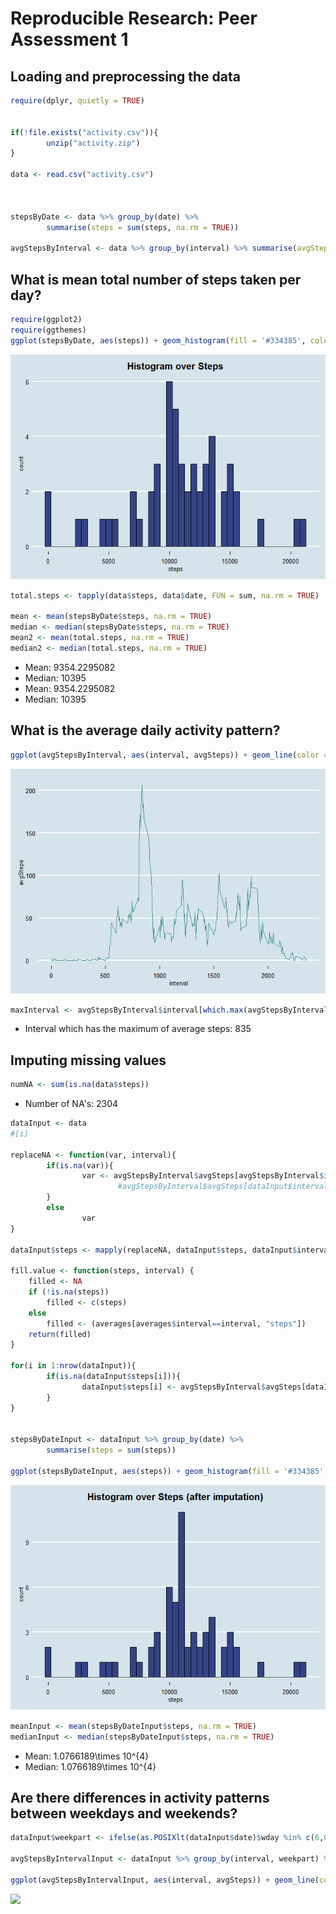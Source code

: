 # Reproducible Research: Peer Assessment 1





## Loading and preprocessing the data


```r
require(dplyr, quietly = TRUE)


if(!file.exists("activity.csv")){
        unzip("activity.zip")
}

data <- read.csv("activity.csv")



stepsByDate <- data %>% group_by(date) %>% 
        summarise(steps = sum(steps, na.rm = TRUE))

avgStepsByInterval <- data %>% group_by(interval) %>% summarise(avgSteps = mean(steps, na.rm = TRUE))
```


## What is mean total number of steps taken per day?

```r
require(ggplot2)
require(ggthemes)
ggplot(stepsByDate, aes(steps)) + geom_histogram(fill = '#334385', color = 'black', binwidth = 500) + theme_economist() + labs(title = 'Histogram over Steps') + theme(plot.title = element_text(hjust = 0.5))
```

![](PA1_template_files/figure-html/unnamed-chunk-3-1.png)<!-- -->

```r
total.steps <- tapply(data$steps, data$date, FUN = sum, na.rm = TRUE)

mean <- mean(stepsByDate$steps, na.rm = TRUE)
median <- median(stepsByDate$steps, na.rm = TRUE)
mean2 <- mean(total.steps, na.rm = TRUE)
median2 <- median(total.steps, na.rm = TRUE)
```
- Mean: 9354.2295082
- Median: 10395
- Mean: 9354.2295082
- Median: 10395


## What is the average daily activity pattern?

```r
ggplot(avgStepsByInterval, aes(interval, avgSteps)) + geom_line(color ='#33877D') + theme_economist() + ylab('Average Steps')
```

![](PA1_template_files/figure-html/unnamed-chunk-4-1.png)<!-- -->

```r
maxInterval <- avgStepsByInterval$interval[which.max(avgStepsByInterval$avgSteps)]
```
- Interval which has the maximum of average steps: 835


## Imputing missing values

```r
numNA <- sum(is.na(data$steps))
```

- Number of NA's: 2304


```r
dataInput <- data
#[i]

replaceNA <- function(var, interval){
        if(is.na(var)){
                var <- avgStepsByInterval$avgSteps[avgStepsByInterval$interval == interval]
                        #avgStepsByInterval$avgSteps[dataInput$interval == avgStepsByInterval$interval]
        }
        else
                var
}

dataInput$steps <- mapply(replaceNA, dataInput$steps, dataInput$interval)

fill.value <- function(steps, interval) {
    filled <- NA
    if (!is.na(steps))
        filled <- c(steps)
    else
        filled <- (averages[averages$interval==interval, "steps"])
    return(filled)
}

for(i in 1:nrow(dataInput)){
        if(is.na(dataInput$steps[i])){
                dataInput$steps[i] <- avgStepsByInterval$avgSteps[dataInput$interval[i] == avgStepsByInterval$interval]
        }
}


stepsByDateInput <- dataInput %>% group_by(date) %>% 
        summarise(steps = sum(steps))

ggplot(stepsByDateInput, aes(steps)) + geom_histogram(fill = '#334385', color = 'black', binwidth = 500) + theme_economist() + labs(title = 'Histogram over Steps (after imputation)') + theme(plot.title = element_text(hjust = 0.5))
```

![](PA1_template_files/figure-html/unnamed-chunk-6-1.png)<!-- -->

```r
meanInput <- mean(stepsByDateInput$steps, na.rm = TRUE)
medianInput <- median(stepsByDateInput$steps, na.rm = TRUE)
```
- Mean: 1.0766189\times 10^{4}
- Median: 1.0766189\times 10^{4}



## Are there differences in activity patterns between weekdays and weekends?


```r
dataInput$weekpart <- ifelse(as.POSIXlt(dataInput$date)$wday %in% c(6,0), 'weekend', 'weekday') %>% as.factor()

avgStepsByIntervalInput <- dataInput %>% group_by(interval, weekpart) %>% summarise(avgSteps = mean(steps, na.rm = TRUE))

ggplot(avgStepsByIntervalInput, aes(interval, avgSteps)) + geom_line(color ='#33877D') + theme_economist() + facet_wrap(~weekpart, nrow = 2) + ylab('Average Steps')
```

![](PA1_template_files/figure-html/unnamed-chunk-7-1.png)<!-- -->
